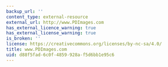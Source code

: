 ```yaml
---
backup_url: ''
content_type: external-resource
external_url: http://www.PDImages.com
has_external_licence_warning: true
has_external_license_warning: true
is_broken: ''
license: https://creativecommons.org/licenses/by-nc-sa/4.0/
title: www.PDImages.com
uid: d88f5fad-6c0f-4859-928a-f5d6bb1e95c6
---
```

